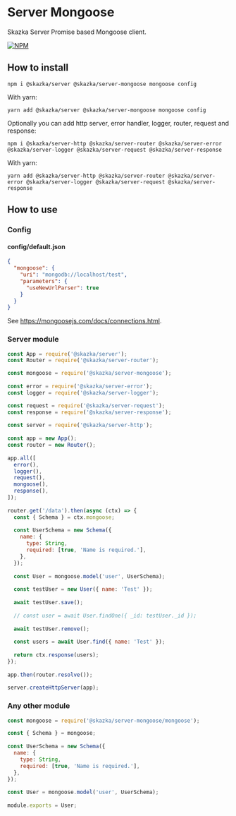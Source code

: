 # Server Mongoose

Skazka Server Promise based Mongoose client.

[![NPM](https://nodei.co/npm/@skazka/server-mongoose.png)](https://npmjs.org/package/@skazka/server-mongoose)

## How to install

    npm i @skazka/server @skazka/server-mongoose mongoose config
    
With yarn:

    yarn add @skazka/server @skazka/server-mongoose mongoose config
    
Optionally you can add http server, error handler, logger, router, request and response:

    npm i @skazka/server-http @skazka/server-router @skazka/server-error @skazka/server-logger @skazka/server-request @skazka/server-response
      
With yarn:

    yarn add @skazka/server-http @skazka/server-router @skazka/server-error @skazka/server-logger @skazka/server-request @skazka/server-response

## How to use

### Config

#### config/default.json

```json
{
  "mongoose": {
    "uri": "mongodb://localhost/test",
    "parameters": {
      "useNewUrlParser": true
    }
  }
}
```

See https://mongoosejs.com/docs/connections.html.

### Server module

```javascript
const App = require('@skazka/server');
const Router = require('@skazka/server-router');

const mongoose = require('@skazka/server-mongoose');
        
const error = require('@skazka/server-error');
const logger = require('@skazka/server-logger');

const request = require('@skazka/server-request');
const response = require('@skazka/server-response');
        
const server = require('@skazka/server-http');
        
const app = new App();
const router = new Router();
        
app.all([
  error(),
  logger(),
  request(),
  mongoose(),
  response(),
]);
    
router.get('/data').then(async (ctx) => {
  const { Schema } = ctx.mongoose;
          
  const UserSchema = new Schema({
    name: {
      type: String,
      required: [true, 'Name is required.'],
    },
  });
          
  const User = mongoose.model('user', UserSchema);
            
  const testUser = new User({ name: 'Test' });
          
  await testUser.save();
          
  // const user = await User.findOne({ _id: testUser._id });
          
  await testUser.remove();
  
  const users = await User.find({ name: 'Test' });
            
  return ctx.response(users); 
});
        
app.then(router.resolve());
        
server.createHttpServer(app);
```

### Any other module

```javascript
const mongoose = require('@skazka/server-mongoose/mongoose');

const { Schema } = mongoose;
    
const UserSchema = new Schema({
  name: {
    type: String,
    required: [true, 'Name is required.'],
  },
});
        
const User = mongoose.model('user', UserSchema);
    
module.exports = User;
```
